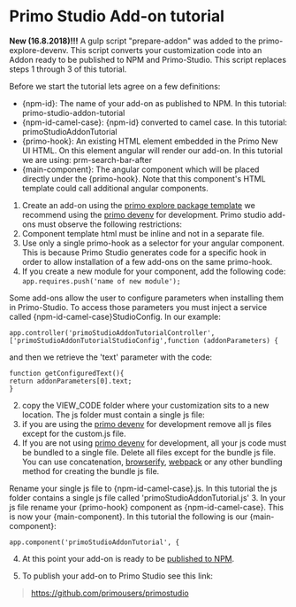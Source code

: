 # Primo Studio Add-on tutorial

<b>New (16.8.2018)!!!</b> A gulp script "prepare-addon" was added to the primo-explore-devenv.
This script converts your customization code into an Addon ready to be published to NPM and Primo-Studio.
This script replaces steps 1 through 3 of this tutorial.


Before we start the tutorial lets agree on a few definitions:
- {npm-id}: The name of your add-on as published to NPM. In this tutorial: primo-studio-addon-tutorial
- {npm-id-camel-case}: {npm-id} converted to camel case. In this tutorial: primoStudioAddonTutorial
- {primo-hook}: An existing HTML element embedded in the Primo New UI HTML. On this element angular will render our add-on. In this tutorial we are using: prm-search-bar-after
- {main-component}: The angular component which will be placed directly under the {primo-hook}. Note that this component's HTML template could call additional angular components.

1. Create an add-on using the [primo explore package template](https://github.com/ExLibrisGroup/primo-explore-package)
we recommend using the [primo devenv](https://github.com/ExLibrisGroup/primo-explore-devenv) for development.
Primo studio add-ons must observe the following restrictions:
1.	Component template html must be inline and not in a separate file.
2.	Use only a single primo-hook as a selector for your angular component. This is because Primo Studio generates code for a specific hook in order to allow installation of a few add-ons on the same primo-hook.
3. If you create a new module for your component, add the following code: ```app.requires.push('name of new module');```

Some add-ons allow the user to configure parameters when installing them in Primo-Studio. To access those parameters you must inject a service called {npm-id-camel-case}StudioConfig.
In our example:

```
app.controller('primoStudioAddonTutorialController', ['primoStudioAddonTutorialStudioConfig',function (addonParameters) {
```

and then we retrieve the 'text' parameter with the code:
```
function getConfiguredText(){
return addonParameters[0].text;
}

```

2. copy the VIEW_CODE folder where your customization sits to a new location.
The js folder must contain a single js file:
1. if you are using the [primo devenv](https://github.com/ExLibrisGroup/primo-explore-devenv) for development remove all js files except for the custom.js file.
2. If you are not using [primo devenv](https://github.com/ExLibrisGroup/primo-explore-devenv) for development, all your js code must be bundled to a single file. Delete all files except for the bundle js file.
You can use concatenation, [browserify](http://browserify.org/), [webpack](https://webpack.js.org/) or any other bundling method for creating the bundle js file.

Rename your single js file to {npm-id-camel-case}.js. In this tutorial the js folder contains a single js file called 'primoStudioAddonTutorial.js'
3. In your js file rename your {primo-hook} component as {npm-id-camel-case}. This is now your {main-component}.
In this tutorial the following is our {main-component}:
```
app.component('primoStudioAddonTutorial', {
```
4. At this point your add-on is ready to be [published to NPM](https://eladnava.com/publishing-your-first-package-to-npm/).

5. To publish your add-on to Primo Studio see this link:
> https://github.com/primousers/primostudio
